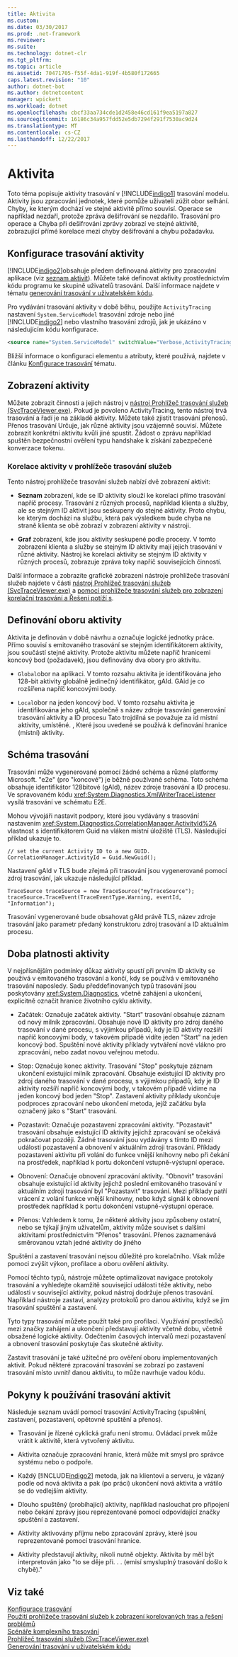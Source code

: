 ```yaml
---
title: Aktivita
ms.custom: 
ms.date: 03/30/2017
ms.prod: .net-framework
ms.reviewer: 
ms.suite: 
ms.technology: dotnet-clr
ms.tgt_pltfrm: 
ms.topic: article
ms.assetid: 70471705-f55f-4da1-919f-4b580f172665
caps.latest.revision: "10"
author: dotnet-bot
ms.author: dotnetcontent
manager: wpickett
ms.workload: dotnet
ms.openlocfilehash: cbcf33aa734cde1d2458e46cd161f9ea5197a827
ms.sourcegitcommit: 16186c34a957fdd52e5db7294f291f7530ac9d24
ms.translationtype: MT
ms.contentlocale: cs-CZ
ms.lasthandoff: 12/22/2017
---
```

# <a name="activity"></a>Aktivita
Toto téma popisuje aktivity trasování v [!INCLUDE[indigo1](../../../../../includes/indigo1-md.md)] trasování modelu. Aktivity jsou zpracování jednotek, které pomůže uživateli zúžit obor selhání. Chyby, ke kterým dochází ve stejné aktivitě přímo souvisí. Operace se například nezdaří, protože zpráva dešifrování se nezdařilo. Trasování pro operace a Chyba při dešifrování zprávy zobrazí ve stejné aktivitě, zobrazující přímé korelace mezi chyby dešifrování a chybu požadavku.  
  
## <a name="configuring-activity-tracing"></a>Konfigurace trasování aktivity  
 [!INCLUDE[indigo2](../../../../../includes/indigo2-md.md)]obsahuje předem definovaná aktivity pro zpracování aplikace (viz [seznam aktivit](../../../../../docs/framework/wcf/diagnostics/tracing/activity-list.md)). Můžete také definovat aktivity prostřednictvím kódu programu ke skupině uživatelů trasování. Další informace najdete v tématu [generování trasování v uživatelském kódu](../../../../../docs/framework/wcf/diagnostics/tracing/emitting-user-code-traces.md).  
  
 Pro vydávání trasování aktivity v době běhu, použijte `ActivityTracing` nastavení `System.ServiceModel` trasování zdroje nebo jiné [!INCLUDE[indigo2](../../../../../includes/indigo2-md.md)] nebo vlastního trasování zdrojů, jak je ukázáno v následujícím kódu konfigurace.  
  
```xml  
<source name="System.ServiceModel" switchValue="Verbose,ActivityTracing">  
```  
  
 Bližší informace o konfiguraci elementu a atributy, které používá, najdete v článku [Konfigurace trasování](../../../../../docs/framework/wcf/diagnostics/tracing/configuring-tracing.md) tématu.  
  
## <a name="viewing-activities"></a>Zobrazení aktivity  
 Můžete zobrazit činnosti a jejich nástroj v [nástroj Prohlížeč trasování služeb (SvcTraceViewer.exe)](../../../../../docs/framework/wcf/service-trace-viewer-tool-svctraceviewer-exe.md). Pokud je povoleno ActivityTracing, tento nástroj trvá trasování a řadí je na základě aktivity. Můžete také zjistit trasování přenosů. Přenos trasování Určuje, jak různé aktivity jsou vzájemně souvisí. Můžete zobrazit konkrétní aktivitu kvůli jiné spustit. Žádost o zprávu například spuštěn bezpečnostní ověření typu handshake k získání zabezpečené konverzace tokenu.  
  
### <a name="correlating-activities-in-service-trace-viewer"></a>Korelace aktivity v prohlížeče trasování služeb  
 Tento nástroj prohlížeče trasování služeb nabízí dvě zobrazení aktivit:  
  
-   **Seznam** zobrazení, kde se ID aktivity slouží ke korelaci přímo trasování napříč procesy. Trasování z různých procesů, například klienta a služby, ale se stejným ID aktivit jsou seskupeny do stejné aktivity. Proto chybu, ke kterým dochází na službu, která pak výsledkem bude chyba na straně klienta se obě zobrazí v zobrazení aktivity v nástroji.  
  
-   **Graf** zobrazení, kde jsou aktivity seskupené podle procesy. V tomto zobrazení klienta a služby se stejným ID aktivity mají jejich trasování v různé aktivity. Nástroj ke korelaci aktivity se stejným ID aktivity v různých procesů, zobrazuje zpráva toky napříč souvisejících činností.  
  
 Další informace a zobrazíte grafické zobrazení nástroje prohlížeče trasování služeb najdete v části [nástroj Prohlížeč trasování služeb (SvcTraceViewer.exe)](../../../../../docs/framework/wcf/service-trace-viewer-tool-svctraceviewer-exe.md) a [pomocí prohlížeče trasování služeb pro zobrazení korelační trasování a Řešení potíží s](../../../../../docs/framework/wcf/diagnostics/tracing/using-service-trace-viewer-for-viewing-correlated-traces-and-troubleshooting.md).  
  
## <a name="defining-the-scope-of-an-activity"></a>Definování oboru aktivity  
 Aktivita je definován v době návrhu a označuje logické jednotky práce. Přímo souvisí s emitovaného trasování se stejným identifikátorem aktivity, jsou součástí stejné aktivity. Protože aktivitu můžete napříč hranicemi koncový bod (požadavek), jsou definovány dva obory pro aktivitu.  
  
-   `Global`obor na aplikaci. V tomto rozsahu aktivita je identifikována jeho 128-bit aktivity globálně jedinečný identifikátor, gAId. GAid je co rozšířena napříč koncovými body.  
  
-   `Local`obor na jeden koncový bod. V tomto rozsahu aktivita je identifikována jeho gAId, společně s název zdroje trasování generování trasování aktivity a ID procesu Tato trojdílná se považuje za id místní aktivity, umístěné. , Které jsou uvedené se používá k definování hranice (místní) aktivity.  
  
## <a name="trace-schema"></a>Schéma trasování  
 Trasování může vygenerované pomocí žádné schéma a různé platformy Microsoft. "e2e" (pro "koncové") je běžně používané schéma. Toto schéma obsahuje identifikátor 128bitové (gAId), název zdroje trasování a ID procesu. Ve spravovaném kódu <xref:System.Diagnostics.XmlWriterTraceListener> vysílá trasování ve schématu E2E.  
  
 Mohou vývojáři nastavit podpory, které jsou vydávány s trasování nastavením <xref:System.Diagnostics.CorrelationManager.ActivityId%2A> vlastnost s identifikátorem Guid na vláken místní úložiště (TLS). Následující příklad ukazuje to.  
  
```  
// set the current Activity ID to a new GUID.  
CorrelationManager.ActivityId = Guid.NewGuid();  
```  
  
 Nastavení gAId v TLS bude zřejmá při trasování jsou vygenerované pomocí zdroj trasování, jak ukazuje následující příklad.  
  
```  
TraceSource traceSource = new TraceSource("myTraceSource");  
traceSource.TraceEvent(TraceEventType.Warning, eventId, "Information");  
```  
  
 Trasování vygenerované bude obsahovat gAId právě TLS, název zdroje trasování jako parametr předaný konstruktoru zdroj trasování a ID aktuálním procesu.  
  
## <a name="activity-lifetime"></a>Doba platnosti aktivity  
 V nejpřísnějším podmínky důkaz aktivity spustí při prvním ID aktivity se používá v emitovaného trasování a končí, kdy se používá v emitovaného trasování naposledy. Sadu předdefinovaných typů trasování jsou poskytovány <xref:System.Diagnostics>, včetně zahájení a ukončení, explicitně označit hranice životního cyklu aktivity.  
  
-   Začátek: Označuje začátek aktivity. "Start" trasování obsahuje záznam od nový milník zpracování. Obsahuje nové ID aktivity pro zdroj daného trasování v dané procesu, s výjimkou případů, kdy je ID aktivity rozšíří napříč koncovými body, v takovém případě vidíte jeden "Start" na jeden koncový bod. Spuštění nové aktivity příklady vytváření nové vlákno pro zpracování, nebo zadat novou veřejnou metodu.  
  
-   Stop: Označuje konec aktivity. Trasování "Stop" poskytuje záznam ukončení existující milník zpracování. Obsahuje existující ID aktivity pro zdroj daného trasování v dané procesu, s výjimkou případů, kdy je ID aktivity rozšíří napříč koncovými body, v takovém případě vidíme na jeden koncový bod jeden "Stop".  Zastavení aktivity příklady ukončuje podproces zpracování nebo ukončení metoda, jejíž začátku byla označený jako s "Start" trasování.  
  
-   Pozastavit: Označuje pozastavení zpracování aktivity. "Pozastavit" trasování obsahuje existující ID aktivity jejichž zpracování se očekává pokračovat později. Žádné trasování jsou vydávány s tímto ID mezi události pozastavení a obnovení v aktuálním zdroji trasování. Příklady pozastavení aktivitu při volání do funkce vnější knihovny nebo při čekání na prostředek, například k portu dokončení vstupně-výstupní operace.  
  
-   Obnovení: Označuje obnovení zpracování aktivity. "Obnovit" trasování obsahuje existující id aktivity jejichž poslední emitovaného trasování v aktuálním zdroji trasování byl "Pozastavit" trasování. Mezi příklady patří vrácení z volání funkce vnější knihovny, nebo když signál k obnovení prostředek například k portu dokončení vstupně-výstupní operace.  
  
-   Přenos: Vzhledem k tomu, že některé aktivity jsou způsobeny ostatní, nebo se týkají jiným uživatelům, aktivity může souviset s dalšími aktivitami prostřednictvím "Přenos" trasování. Přenos zaznamenává směrovanou vztah jedné aktivity do jiného  
  
 Spuštění a zastavení trasování nejsou důležité pro korelačního. Však může pomoci zvýšit výkon, profilace a oboru ověření aktivity.  
  
 Pomocí těchto typů, nástroje můžete optimalizovat navigace protokoly trasování a vyhledejte okamžitě související události téže aktivity, nebo události v související aktivity, pokud nástroj dodržuje přenos trasování. Například nástroje zastaví, analýzy protokolů pro danou aktivitu, když se jim trasování spuštění a zastavení.  
  
 Tyto typy trasování můžete použít také pro profilaci. Využívání prostředků mezi značky zahájení a ukončení představují aktivity včetně dobu, včetně obsažené logické aktivity. Odečtením časových intervalů mezi pozastavení a obnovení trasování poskytuje čas skutečné aktivity.  
  
 Zastavit trasování je také užitečné pro ověření oboru implementovaných aktivit. Pokud některé zpracování trasování se zobrazí po zastavení trasování místo uvnitř danou aktivitu, to může navrhuje vadou kódu.  
  
## <a name="guidelines-for-using-activity-tracing"></a>Pokyny k používání trasování aktivit  
 Následuje seznam uvádí pomocí trasování ActivityTracing (spuštění, zastavení, pozastavení, opětovné spuštění a přenos).  
  
-   Trasování je řízené cyklická grafu není stromu. Ovládací prvek může vrátit k aktivitě, která vytvořený aktivitu.  
  
-   Aktivita označuje zpracování hranic, která může mít smysl pro správce systému nebo o podpoře.  
  
-   Každý [!INCLUDE[indigo2](../../../../../includes/indigo2-md.md)] metoda, jak na klientovi a serveru, je vázaný podle od nová aktivita a pak (po práci) ukončení nová aktivita a vrátilo se do vedlejším aktivity.  
  
-   Dlouho spuštěný (probíhající) aktivity, například naslouchat pro připojení nebo čekání zprávy jsou reprezentované pomocí odpovídající značky spuštění a zastavení.  
  
-   Aktivity aktivovány příjmu nebo zpracování zprávy, které jsou reprezentované pomocí trasování hranice.  
  
-   Aktivity představují aktivity, nikoli nutně objekty. Aktivita by měl být interpretován jako "to se děje při. . . (emisí smysluplný trasování došlo k chybě)."  
  
## <a name="see-also"></a>Viz také  
 [Konfigurace trasování](../../../../../docs/framework/wcf/diagnostics/tracing/configuring-tracing.md)  
 [Použití prohlížeče trasování služeb k zobrazení korelovaných tras a řešení problémů](../../../../../docs/framework/wcf/diagnostics/tracing/using-service-trace-viewer-for-viewing-correlated-traces-and-troubleshooting.md)  
 [Scénáře komplexního trasování](../../../../../docs/framework/wcf/diagnostics/tracing/end-to-end-tracing-scenarios.md)  
 [Prohlížeč trasování služeb (SvcTraceViewer.exe)](../../../../../docs/framework/wcf/service-trace-viewer-tool-svctraceviewer-exe.md)  
 [Generování trasování v uživatelském kódu](../../../../../docs/framework/wcf/diagnostics/tracing/emitting-user-code-traces.md)
